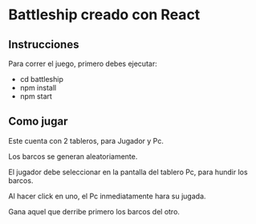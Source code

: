 # Battleship creado con React


## Instrucciones

Para correr el juego, primero debes ejecutar:

- cd battleship
- npm install
- npm start

## Como jugar

Este cuenta con 2 tableros, para Jugador y Pc.

Los barcos se generan aleatoriamente.

El jugador debe seleccionar en la pantalla del tablero Pc, para hundir los barcos.

Al hacer click en uno, el Pc inmediatamente hara su jugada.

Gana aquel que derribe primero los barcos del otro.
